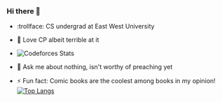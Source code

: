 ### Hi there 👋



- :trollface: CS undergrad at East West University 
- 🤔 Love CP albeit terrible at it
- ![Codeforces Stats](https://codeforces-readme-stats.vercel.app/api/card?username=Secondo_is_nub)

- 💬 Ask me about nothing, isn't worthy of preaching yet
- ⚡ Fun fact: Comic books are the coolest among books in my opinion!
[![Top Langs](https://github-readme-stats.vercel.app/api/top-langs/?username=Naf-Second)](https://github.com/anuraghazra/github-readme-stats)
